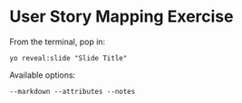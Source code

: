 
# User Story Mapping Exercise

From the terminal, pop in:

  ```yo reveal:slide "Slide Title"```

Available options:

 ```--markdown --attributes --notes```
